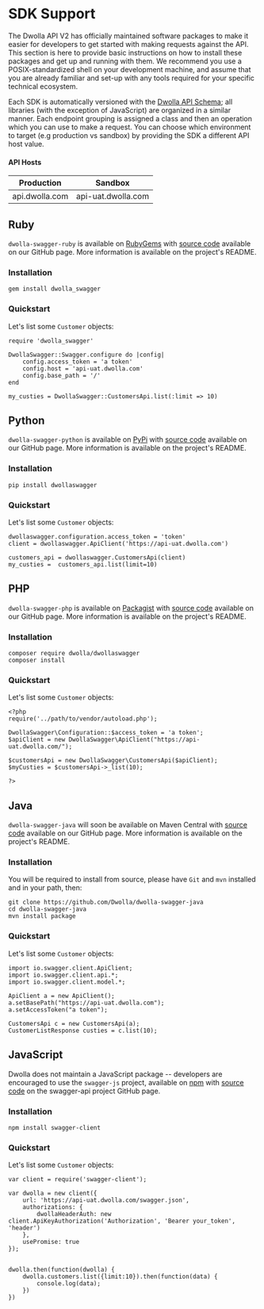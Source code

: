 # SDK Support

The Dwolla API V2 has officially maintained software packages to make it easier for developers to get started with making requests against the API. This section is here to provide basic instructions on how to install these packages and get up and running with them. We recommend you use a POSIX-standardized shell on your development machine, and assume that you are already familiar and set-up with any tools required for your specific technical ecosystem.

Each SDK is automatically versioned with the [Dwolla API Schema](https://api-uat.dwolla.com/swagger.json); all libraries (with the exception of JavaScript) are organized in a similar manner. Each endpoint grouping is assigned a class and then an operation which you can use to make a request. You can choose which environment to target (e.g production vs sandbox) by providing the SDK a different API host value.

#### API Hosts

|Production|Sandbox|
|----|----|
|api.dwolla.com|api-uat.dwolla.com|


## Ruby

`dwolla-swagger-ruby` is available on [RubyGems](https://rubygems.org/gems/dwolla_swagger) with [source code](https://github.com/Dwolla/dwolla-swagger-ruby) available on our GitHub page. More information is available on the project's README.

### Installation

```bashnoselect
gem install dwolla_swagger
```

### Quickstart

Let's list some `Customer` objects:

```rubynoselect
require 'dwolla_swagger'

DwollaSwagger::Swagger.configure do |config|
    config.access_token = 'a token'
    config.host = 'api-uat.dwolla.com'
    config.base_path = '/'
end

my_custies = DwollaSwagger::CustomersApi.list(:limit => 10)
```

## Python

`dwolla-swagger-python` is available on [PyPi](https://pypi.python.org/pypi/dwollaswagger) with [source code](https://github.com/Dwolla/dwolla-swagger-python) available on our GitHub page. More information is available on the project's README.

### Installation

```bashnoselect
pip install dwollaswagger
```

### Quickstart

Let's list some `Customer` objects:

```pythonnoselect
dwollaswagger.configuration.access_token = 'token'
client = dwollaswagger.ApiClient('https://api-uat.dwolla.com')

customers_api = dwollaswagger.CustomersApi(client)
my_custies =  customers_api.list(limit=10)
```

## PHP

`dwolla-swagger-php` is available on [Packagist](https://packagist.org/packages/dwolla/dwollaswagger) with [source code](https://github.com/Dwolla/dwolla-swagger-php) available on our GitHub page. More information is available on the project's README.

### Installation

```bashnoselect
composer require dwolla/dwollaswagger
composer install
```

### Quickstart

Let's list some `Customer` objects:

```phpnoselect
<?php
require('../path/to/vendor/autoload.php');

DwollaSwagger\Configuration::$access_token = 'a token';
$apiClient = new DwollaSwagger\ApiClient("https://api-uat.dwolla.com/");

$customersApi = new DwollaSwagger\CustomersApi($apiClient);
$myCusties = $customersApi->_list(10);

?>
```

## Java

`dwolla-swagger-java` will soon be available on Maven Central with [source code](https://github.com/Dwolla/dwolla-swagger-java) available on our GitHub page. More information is available on the project's README.

### Installation

You will be required to install from source, please have `Git` and `mvn` installed and in your path, then:

```bashnoselect
git clone https://github.com/Dwolla/dwolla-swagger-java
cd dwolla-swagger-java
mvn install package
```

### Quickstart

Let's list some `Customer` objects:

```javanoselect
import io.swagger.client.ApiClient;
import io.swagger.client.api.*;
import io.swagger.client.model.*;

ApiClient a = new ApiClient();
a.setBasePath("https://api-uat.dwolla.com");
a.setAccessToken("a token");

CustomersApi c = new CustomersApi(a);
CustomerListResponse custies = c.list(10);
```

## JavaScript

Dwolla does not maintain a JavaScript package -- developers are encouraged to use the `swagger-js` project, available on [npm](https://www.npmjs.com/package/swagger-client) with [source code](https://github.com/swagger-api/swagger-js) on the swagger-api project GitHub page. 

### Installation

```bashnoselect
npm install swagger-client
```

### Quickstart

Let's list some `Customer` objects:

```javascriptnoselect
var client = require('swagger-client');

var dwolla = new client({
    url: 'https://api-uat.dwolla.com/swagger.json',
    authorizations: {
        dwollaHeaderAuth: new client.ApiKeyAuthorization('Authorization', 'Bearer your_token', 'header')
    },
    usePromise: true
});


dwolla.then(function(dwolla) {
    dwolla.customers.list({limit:10}).then(function(data) {
        console.log(data);
    })
})
```